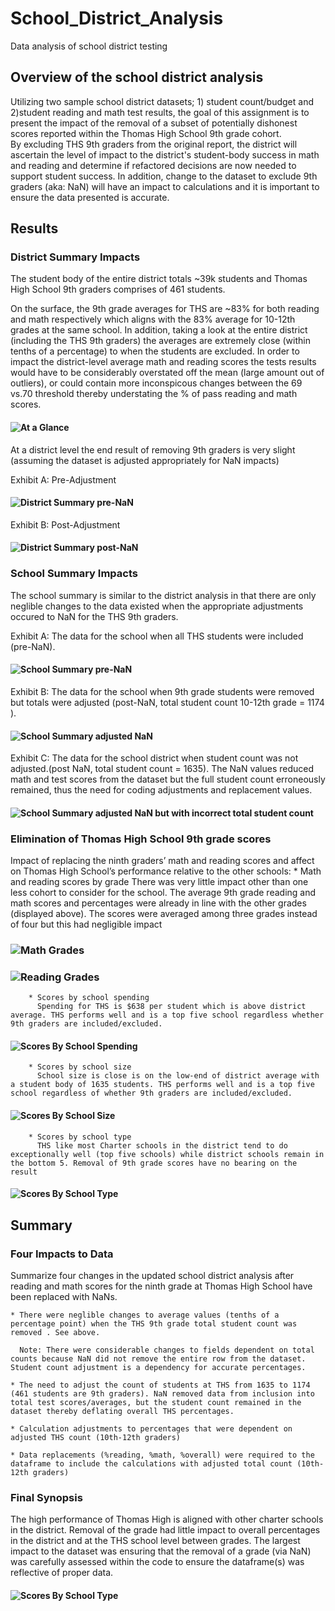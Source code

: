 # School_District_Analysis
Data analysis of school district testing

## **Overview of the school district analysis**

Utilizing two sample school district datasets; 1) student count/budget and 2)student reading and math test results, the goal of this assignment is to present the impact of the removal of a subset of potentially dishonest scores reported within the Thomas High School 9th grade cohort.  
By excluding THS 9th graders from the original report, the district will ascertain the level of impact to the district's student-body success in math and reading and determine if refactored decisions are now needed to support student success.
In addition, change to the dataset to exclude 9th graders (aka: NaN) will have an impact to calculations and it is important to ensure the data presented is accurate.   

## **Results**
### **District Summary Impacts** 

The student body of the entire district totals ~39k students and Thomas High School 9th graders comprises of 461 students. 

On the surface, the 9th grade averages for THS are ~83% for both reading and math respectively which aligns with the 83% average for 10-12th grades at the same school. 
In addition, taking a look at the entire district (including the THS 9th graders) the averages are extremely close (within tenths of a percentage) to when the students are excluded.
In order to impact the district-level average math and reading scores the tests results would have to be considerably overstated off the mean (large amount out of outliers), or could contain more inconspicous changes between the 69 vs.70 threshold thereby understating the % of pass reading and math scores.   

#### ![At a Glance](https://github.com/ljlodl5/Election-Analysis/blob/main/Analysis/Election%20Analysis-terminal%20.png)


At a district level the end result of removing 9th graders is very slight (assuming the dataset is adjusted appropriately for NaN impacts) 

Exhibit A: Pre-Adjustment

#### ![District Summary pre-NaN](https://github.com/ljlodl5/Election-Analysis/blob/main/Analysis/Election%20Analysis-terminal%20.png)


Exhibit B: Post-Adjustment  

#### ![District Summary post-NaN](https://github.com/ljlodl5/Election-Analysis/blob/main/Analysis/Election%20Analysis-terminal%20.png)



### **School Summary Impacts**
The school summary is similar to the district analysis in that there are only neglible changes to the data existed when the appropriate adjustments occured to NaN for the THS 9th graders.

Exhibit A: The data for the school when all THS students were included (pre-NaN). 

#### ![School Summary pre-NaN](https://github.com/ljlodl5/Election-Analysis/blob/main/Analysis/Election%20Analysis-terminal%20.png)


Exhibit B: The data for the school when 9th grade students were removed but totals were adjusted (post-NaN, total student count 10-12th grade = 1174 ).  

#### ![School Summary adjusted NaN](https://github.com/ljlodl5/Election-Analysis/blob/main/Analysis/Election%20Analysis-terminal%20.png)


Exhibit C: The data for the school district when student count was not adjusted.(post NaN, total student count = 1635). 
The NaN values reduced math and test scores from the dataset but the full student count erroneously remained, thus the need for coding adjustments and replacement values. 

#### ![School Summary adjusted NaN but with incorrect total student count](https://github.com/ljlodl5/Election-Analysis/blob/main/Analysis/Election%20Analysis-terminal%20.png)


### Elimination of Thomas High School 9th grade scores
Impact of replacing the ninth graders’ math and reading scores and affect on Thomas High School’s performance relative to the other schools: 
		* Math and reading scores by grade
		  There was very little impact other than one less cohort to consider for the school. 
		  The average 9th grade reading and math scores and percentages were already in line with the other grades (displayed above). The scores were averaged among three grades instead of four but this had negligible impact 
			
### ![Math Grades](https://github.com/ljlodl5/Election-Analysis/blob/main/Analysis/Election%20Analysis-terminal%20.png)

### ![Reading Grades](https://github.com/ljlodl5/Election-Analysis/blob/main/Analysis/Election%20Analysis-terminal%20.png)



		* Scores by school spending
		  Spending for THS is $638 per student which is above district average. THS performs well and is a top five school regardless whether 9th graders are included/excluded. 
		   
#### ![Scores By School Spending](https://github.com/ljlodl5/Election-Analysis/blob/main/Analysis/Election%20Analysis-terminal%20.png)



		* Scores by school size
		  School size is close is on the low-end of district average with a student body of 1635 students. THS performs well and is a top five school regardless of whether 9th graders are included/excluded.  


#### ![Scores By School Size](https://github.com/ljlodl5/Election-Analysis/blob/main/Analysis/Election%20Analysis-terminal%20.png)


		* Scores by school type
		  THS like most Charter schools in the district tend to do exceptionally well (top five schools) while district schools remain in the bottom 5. Removal of 9th grade scores have no bearing on the result 


#### ![Scores By School Type](https://github.com/ljlodl5/Election-Analysis/blob/main/Analysis/Election%20Analysis-terminal%20.png)




## **Summary**
### Four Impacts to Data

Summarize four changes in the updated school district analysis after reading and math scores for the ninth grade at Thomas High School have been replaced with NaNs.
   	
	* There were neglible changes to average values (tenths of a percentage point) when the THS 9th grade total student count was removed . See above.  
	  
  	  Note: There were considerable changes to fields dependent on total counts because NaN did not remove the entire row from the dataset. Student count adjustment is a dependency for accurate percentages. 

	* The need to adjust the count of students at THS from 1635 to 1174 (461 students are 9th graders). NaN removed data from inclusion into total test scores/averages, but the student count remained in the dataset thereby deflating overall THS percentages. 
 
	* Calculation adjustments to percentages that were dependent on adjusted THS count (10th-12th graders)

	* Data replacements (%reading, %math, %overall) were required to the dataframe to include the calculations with adjusted total count (10th-12th graders) 
   	 
### Final Synopsis
The high performance of Thomas High is aligned with other charter schools in the district. Removal of the grade had little impact to overall percentages in the district and at the THS school level between grades. 
The largest impact to the dataset was ensuring that the removal of a grade (via NaN) was carefully assessed within the code to ensure the dataframe(s) was reflective of proper data.  
	

#### ![Scores By School Type](https://github.com/ljlodl5/Election-Analysis/blob/main/Analysis/Election%20Analysis-terminal%20.png)

